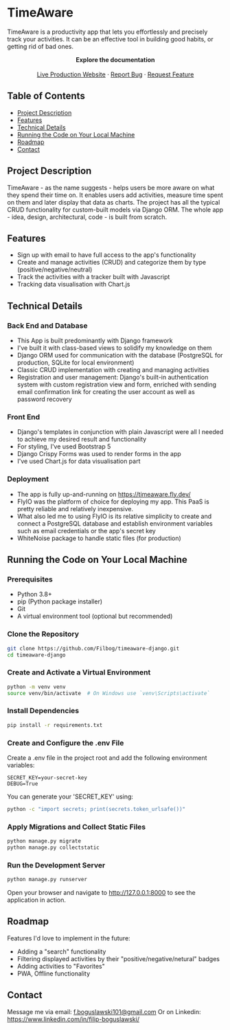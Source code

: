 # TimeAware

TimeAware is a productivity app that lets you effortlessly and precisely track your activities. It can be an effective tool in building good habits, or getting rid of bad ones.

  <p align="center"> 
    <strong>Explore the documentation</strong>
    <br />
    <br />
    <a href="https://timeaware.fly.dev/">Live Production Website</a>
    ·
    <a href="https://github.com/Filbog/timeaware-django/issues/new?labels=bug&template=bug-report---.md">Report Bug</a>
    ·
    <a href="https://github.com/Filbog/timeaware-django/issues/new?labels=enhancement&template=feature-request---.md">Request Feature</a>
  </p>

## Table of Contents

- [Project Description](#project-description)
- [Features](#features)
- [Technical Details](#technical-details)
- [Running the Code on Your Local Machine](#running-the-code-on-your-local-machine)
- [Roadmap](#roadmap)
- [Contact](#contact)

## Project Description

TimeAware - as the name suggests - helps users be more aware on what they spend their time on. It enables users add activities, measure time spent on them and later display that data as charts. The project has all the typical CRUD functionality for custom-built models via Django ORM. The whole app - idea, design, architectural, code - is built from scratch.

## Features

- Sign up with email to have full access to the app's functionality
- Create and manage activities (CRUD) and categorize them by type (positive/negative/neutral)
- Track the activities with a tracker built with Javascript
- Tracking data visualisation with Chart.js

## Technical Details
### Back End and Database
- This App is built predominantly with Django framework
- I've built it with class-based views to solidify my knowledge on them
- Django ORM used for communication with the database (PostgreSQL for production, SQLite for local environment)
- Classic CRUD implementation with creating and managing activities
- Registration and user management: Django's built-in authentication system with custom registration view and form, enriched with sending email confirmation link for creating the user account as well as password recovery
### Front End
- Django's templates in conjunction with plain Javascript were all I needed to achieve my desired result and functionality
- For styling, I've used Bootstrap 5
- Django Crispy Forms was used to render forms in the app
- I've used Chart.js for data visualisation part
### Deployment
- The app is fully up-and-running on https://timeaware.fly.dev/ 
- FlyIO was the platform of choice for deploying my app. This PaaS is pretty reliable and relatively inexpensive.
- What also led me to using FlyIO is its relative simplicity to create and connect a PostgreSQL database and establish environment variables such as email credentials or the app's secret key
- WhiteNoise package to handle static files (for production)

## Running the Code on Your Local Machine
### Prerequisites

- Python 3.8+
- pip (Python package installer)
- Git
- A virtual environment tool (optional but recommended)

### Clone the Repository

```sh
git clone https://github.com/Filbog/timeaware-django.git
cd timeaware-django
```
### Create and Activate a Virtual Environment
```sh
python -m venv venv
source venv/bin/activate  # On Windows use `venv\Scripts\activate`
```
### Install Dependencies
```sh
pip install -r requirements.txt
```
### Create and Configure the .env File
Create a .env file in the project root and add the following environment variables:
```
SECRET_KEY=your-secret-key
DEBUG=True
```
You can generate your 'SECRET_KEY' using:
```sh
python -c "import secrets; print(secrets.token_urlsafe())"
```
### Apply Migrations and Collect Static Files
```sh
python manage.py migrate
python manage.py collectstatic
```
### Run the Development Server
```sh
python manage.py runserver
```
Open your browser and navigate to http://127.0.0.1:8000 to see the application in action.

## Roadmap
Features I'd love to implement in the future:
- Adding a "search" functionality
- Filtering displayed activities by their "positive/negative/netural" badges
- Adding activities to "Favorites"
- PWA, Offline functionality

## Contact
Message me via email: f.boguslawski101@gmail.com
Or on Linkedin: https://www.linkedin.com/in/filip-boguslawski/



